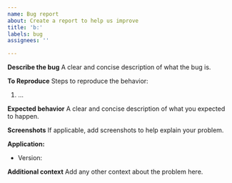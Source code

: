 ```yaml
---
name: Bug report
about: Create a report to help us improve
title: 'b:'
labels: bug
assignees: ''

---
```


**Describe the bug**
A clear and concise description of what the bug is.

**To Reproduce**
Steps to reproduce the behavior:
1. ...

**Expected behavior**
A clear and concise description of what you expected to happen.

**Screenshots**
If applicable, add screenshots to help explain your problem.

**Application:**
 - Version:

**Additional context**
Add any other context about the problem here.
